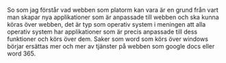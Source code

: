 So som jag förstår vad webben som  platorm kan vara är en grund från vart man skapar nya applikationer som är anpassade till webben och ska kunna köras över webben, det är typ som operativ system i meningen att alla operativ system har applikationer som är precis anpassade till dess funktioner och körs över dem. Saker som word som körs över windows börjar ersättas mer och mer av tjänster på webben som google docs eller word 365. 